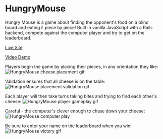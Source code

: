 # HungryMouse
Hungry Mouse is a game about finding the opponent's food on a blind board and eating it piece by piece! Built in vanilla JavaScript with a Rails backend, compete against the computer player and try to get on the leaderboard.

[Live Site](https://hungrymouse.netlify.com/)

[Video Demo](https://www.youtube.com/watch?v=q4AXLD7R2Vs)

Players begin the game by placing their pieces, in any orientation they like:
![HungryMouse cheese placement gif](https://i.imgur.com/iPhdiWn.gif)

Validation ensures that all cheese is on the table:
![HungryMouse placement validation gif](https://i.imgur.com/4ojUBbw.gif)

Each player will then take turns taking bites and trying to find each other's cheese:
![HungryMouse player gameplay gif](https://i.imgur.com/y1VBh5A.gif)

Careful - the computer's clever enough to chase down your cheese:
![HungryMouse computer play](https://i.imgur.com/yJegrfF.gif)

Be sure to enter your name on the leaderboard when you win!
![HungryMouse victory gif](https://i.imgur.com/FuO2dZ8.gif)
